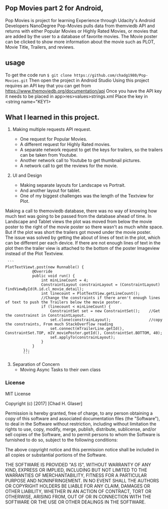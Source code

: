 ## Pop Movies part 2 for Android, 
Pop Movies is project for learning Experience through Udacity's Android Developers NanoDegree
Pop-Movies pulls data from themviedb API and returns with either Popular Movies or Highly Rated Movies, or movies that are added by the user to a database of favorite movies. The Movie poster can be clicked to show more information about the movie such as PLOT, Movie Title, Trailers, and reviews.

## usage
To get the code run
`$ git clone https://github.com/chadg1980/Pop-Movies.git`
Then open the project in Android Studio
Using this project requires an API key that you can get from  https://www.themoviedb.org/documentation/api
Once you have the API key it needs to be placed in app>res>values>strings.xml Place the key in  <string name="KEY1>


## What I learned in this project. 
1) 	Making multiple requests API request.  
  
	* One request for Popular Movies. 
	* A different request for Highly Rated movies. 
	* A separate network request to get the keys for trailers, so the trailers can be taken from Youtube. 
	* Another network call to Youtube to get thumbnail pictures. 
	* A network call to get the reviews for the movie. 
	
2) UI and Design
    * Making separate layouts for Landscape vs Portrait. 
    * And another layout for tablet. 
    * One of my biggest challenges was the length of the Textview for Plot. 
    
Making a call to themoviedb database, there was no way of knowing how much text was going to
 be passed from the database ahead of time. 
In Landscape and Tablet views the plot was moved from below the movie poster to the right of the 
movie poster so there wasn't as much white space. 
But if the plot was short the trailers got moved under the movie poster.  
The issue was solved by getting the about of lines of text in the plot, 
which can be different per each device.
 If there are not enough lines of text in the plot then the trailer view 
 is attached to the bottom of the poster Imageview instead of the Plot Textview. 
 	 
	 ```
	PlotTextViewt.post(new Runnable() {
                @Override
                public void run() {
                    int minLineCount = 4;
                    ConstraintLayout constrainLayout = (ConstraintLayout) findViewById(R.id.cl_movie_detail);
                    int linecount = PlotTextView.getLineCount();
                    //Change the constraints if there aren't enough lines of text to push the Trailers below the movie poster. 
					if (linecount < minLineCount) {
                        ConstraintSet set = new ConstraintSet();	//Get the constrainst in ConstraintLayout.
                        set.clone(constrainLayout);					//copy the constraints, From much StackOverflow reading
                        set.connect(mTrailerLine.getId(), ConstraintSet.TOP, mIV_moviePoster.getId(), ConstraintSet.BOTTOM, 40);
                        set.applyTo(constrainLayout);
                    }
                }
            });
            ```
3) Separation of Concern
    * Moving Async Tasks to their own class
    
 ### License
 MIT License
 
 Copyright (c) [2017] [Chad H. Glaser]
 
 Permission is hereby granted, free of charge, to any person obtaining a copy of this software and associated documentation files (the "Software"), to deal in the Software without restriction, including without limitation the rights to use, copy, modify, merge, publish, distribute, sublicense, and/or sell copies of the Software, and to permit persons to whom the Software is furnished to do so, subject to the following conditions:
 
 The above copyright notice and this permission notice shall be included in all copies or substantial portions of the Software.
 
 THE SOFTWARE IS PROVIDED "AS IS", WITHOUT WARRANTY OF ANY KIND, EXPRESS OR IMPLIED, INCLUDING BUT NOT LIMITED TO THE WARRANTIES OF MERCHANTABILITY, FITNESS FOR A PARTICULAR PURPOSE AND NONINFRINGEMENT. IN NO EVENT SHALL THE AUTHORS OR COPYRIGHT HOLDERS BE LIABLE FOR ANY CLAIM, DAMAGES OR OTHER LIABILITY, WHETHER IN AN ACTION OF CONTRACT, TORT OR OTHERWISE, ARISING FROM, OUT OF OR IN CONNECTION WITH THE SOFTWARE OR THE USE OR OTHER DEALINGS IN THE SOFTWARE.

